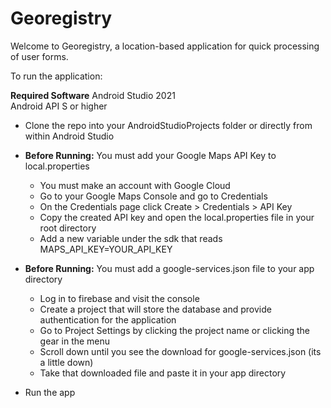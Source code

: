 # Georegistry

Welcome to Georegistry, a location-based application for quick processing of user forms.

To run the application:


<b>Required Software</b>
Android Studio 2021<br>
Android API S or higher

- Clone the repo into your AndroidStudioProjects folder or directly from within Android Studio

- <b>Before Running:</b> You must add your Google Maps API Key to local.properties
  - You must make an account with Google Cloud
  - Go to your Google Maps Console and go to Credentials
  - On the Credentials page click Create > Credentials > API Key
  - Copy the created API key and open the local.properties file in your root directory
  - Add a new variable under the sdk that reads MAPS_API_KEY=YOUR_API_KEY

- <b>Before Running:</b> You must add a google-services.json file to your app directory
  - Log in to firebase and visit the console
  - Create a project that will store the database and provide authentication for the application
  - Go to Project Settings by clicking the project name or clicking the gear in the menu
  - Scroll down until you see the download for google-services.json (its a little down)
  - Take that downloaded file and paste it in your app directory

- Run the app
